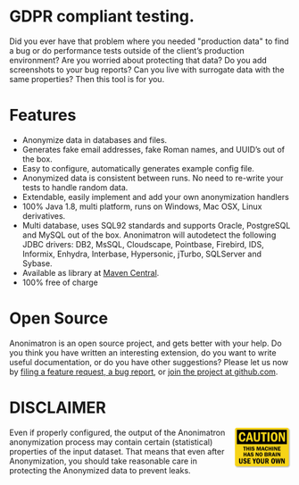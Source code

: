 # GDPR compliant testing.

Did you ever have that problem where you needed "production data" to find a bug or do performance tests outside of the client’s production environment? Are you worried about protecting that data? Do you add screenshots to your bug reports? Can you live with surrogate data with the same properties? Then this tool is for you.



# Features

- Anonymize data in databases and files.
- Generates fake email addresses, fake Roman names, and UUID’s out of the box.
- Easy to configure, automatically generates example config file.
- Anonymized data is consistent between runs. No need to re-write your tests to handle random data.
- Extendable, easily implement and add your own anonymization handlers
- 100% Java 1.8, multi platform, runs on Windows, Mac OSX, Linux derivatives.
- Multi database, uses SQL92 standards and supports Oracle, PostgreSQL and MySQL out of the box. Anonimatron will autodetect the following JDBC drivers: DB2, MsSQL, Cloudscape, Pointbase, Firebird, IDS, Informix, Enhydra, Interbase, Hypersonic, jTurbo, SQLServer and Sybase.
- Available as library at  [Maven Central](https://search.maven.org/search?q=g:%22com.rolfje.anonimatron%22%20AND%20a:%22anonimatron%22).
- 100% free of charge

# Open Source

Anonimatron is an open source project, and gets better with your help. Do you think you have written an interesting extension, do you want to write useful documentation, or do you have other suggestions? Please let us now by [filing a feature request, a bug report](https://github.com/realrolfje/anonimatron/issues), or [join the project at github.com](https://github.com/realrolfje/anonimatron).

# DISCLAIMER
<img src="images/no-brain.png" align="right" width="100px">Even if properly configured, the output of the Anonimatron anonymization process may contain certain (statistical) properties of the input dataset. That means that even after Anonymization, you should take reasonable care in protecting the Anonymized data to prevent leaks.
